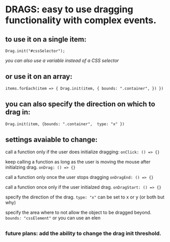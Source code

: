 # DRAGS: easy to use dragging functionality with complex events.


## to use it on a single item:

 
`Drag.init("#cssSelector");`
      
_you can also use a variable instead of a CSS selector_

## or use it on an array:

`items.forEach(item => {
            Drag.init(item, {
                bounds: ".container",
            })
        })` 

## you can also specify the direction on which to drag in:

`Drag.init(item, {bounds: ".container",  type: "x" })`


## settings avaiable to change:

call a function only if the user does initialize dragging:
`onClick: () => {}`

keep calling a function as long as the user is moving the mouse after initialzing drag. 
`onDrag: () => {}`

call a function only once the user stops dragging
`onDragEnd: () => {}`

call a function once only if the user initialzed drag.
`onDragStart: () => {}` 

specify the direction of the drag. 
`type: "x"` can be set to x or y (or both but why)

specify the area where to not allow the object to be dragged beyond. 
`bounds: "cssElement"` or you can use an elen

##
### future plans: add the ability to change the drag init threshold.